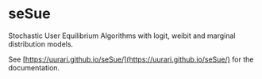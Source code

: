 # seSue
Stochastic User Equilibrium Algorithms with logit, weibit and marginal distribution models.

See [https://uurari.github.io/seSue/](https://uurari.github.io/seSue/) for the documentation.
